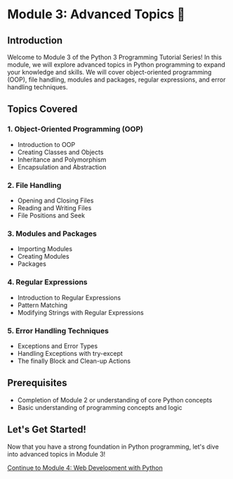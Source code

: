 # Module 3: Advanced Topics 🚀

## Introduction
Welcome to Module 3 of the Python 3 Programming Tutorial Series! In this module, we will explore advanced topics in Python programming to expand your knowledge and skills. We will cover object-oriented programming (OOP), file handling, modules and packages, regular expressions, and error handling techniques.

## Topics Covered

### 1. Object-Oriented Programming (OOP)
- Introduction to OOP
- Creating Classes and Objects
- Inheritance and Polymorphism
- Encapsulation and Abstraction

### 2. File Handling
- Opening and Closing Files
- Reading and Writing Files
- File Positions and Seek

### 3. Modules and Packages
- Importing Modules
- Creating Modules
- Packages

### 4. Regular Expressions
- Introduction to Regular Expressions
- Pattern Matching
- Modifying Strings with Regular Expressions

### 5. Error Handling Techniques
- Exceptions and Error Types
- Handling Exceptions with try-except
- The finally Block and Clean-up Actions

## Prerequisites
- Completion of Module 2 or understanding of core Python concepts
- Basic understanding of programming concepts and logic

## Let's Get Started!
Now that you have a strong foundation in Python programming, let's dive into advanced topics in Module 3!

[Continue to Module 4: Web Development with Python](link-to-module-4)
